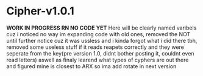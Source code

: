 # Cipher-v1.0.1
**WORK IN PROGRESS RN NO CODE YET**
Here will be clearly named varibels cuz i noticed no way im expanding code with old ones, removed the NOT until further notice cuz it was ussless and i kinda forgot what i did there tbh, removed some useless stuff if it reads reapets correctly and they were seperate from the key(pre version 1.0, didnt bother posting it, couldnt even read letters) aswell as finaly learend what types of cyphers are out there and figured mine is closest to ARX so ima add rotate in next version
